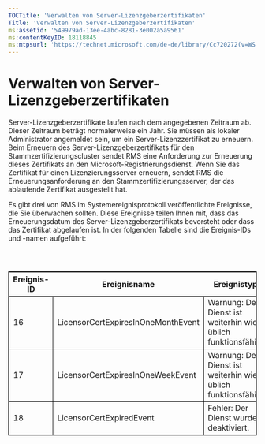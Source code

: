 ```yaml
---
TOCTitle: 'Verwalten von Server-Lizenzgeberzertifikaten'
Title: 'Verwalten von Server-Lizenzgeberzertifikaten'
ms:assetid: '549979ad-13ee-4abc-8281-3e002a5a9561'
ms:contentKeyID: 18118845
ms:mtpsurl: 'https://technet.microsoft.com/de-de/library/Cc720272(v=WS.10)'
---
```


Verwalten von Server-Lizenzgeberzertifikaten
============================================

Server-Lizenzgeberzertifikate laufen nach dem angegebenen Zeitraum ab. Dieser Zeitraum beträgt normalerweise ein Jahr. Sie müssen als lokaler Administrator angemeldet sein, um ein Server-Lizenzzertifikat zu erneuern. Beim Erneuern des Server-Lizenzgeberzertifikats für den Stammzertifizierungscluster sendet RMS eine Anforderung zur Erneuerung dieses Zertifikats an den Microsoft-Registrierungsdienst. Wenn Sie das Zertifikat für einen Lizenzierungsserver erneuern, sendet RMS die Erneuerungsanforderung an den Stammzertifizierungsserver, der das ablaufende Zertifikat ausgestellt hat.

Es gibt drei von RMS im Systemereignisprotokoll veröffentlichte Ereignisse, die Sie überwachen sollten. Diese Ereignisse teilen Ihnen mit, dass das Erneuerungsdatum des Server-Lizenzgeberzertifikats bevorsteht oder dass das Zertifikat abgelaufen ist. In der folgenden Tabelle sind die Ereignis-IDs und -namen aufgeführt:

###  

 
<table style="border:1px solid black;">
<colgroup>
<col width="33%" />
<col width="33%" />
<col width="33%" />
</colgroup>
<thead>
<tr class="header">
<th>Ereignis-ID</th>
<th>Ereignisname</th>
<th>Ereignistyp</th>
</tr>
</thead>
<tbody>
<tr class="odd">
<td style="border:1px solid black;">16</td>
<td style="border:1px solid black;">LicensorCertExpiresInOneMonthEvent</td>
<td style="border:1px solid black;">Warnung: Der Dienst ist weiterhin wie üblich funktionsfähig.</td>
</tr>
<tr class="even">
<td style="border:1px solid black;">17</td>
<td style="border:1px solid black;">LicensorCertExpiresInOneWeekEvent</td>
<td style="border:1px solid black;">Warnung: Der Dienst ist weiterhin wie üblich funktionsfähig.</td>
</tr>
<tr class="odd">
<td style="border:1px solid black;">18</td>
<td style="border:1px solid black;">LicensorCertExpiredEvent</td>
<td style="border:1px solid black;">Fehler: Der Dienst wurde deaktiviert.</td>
</tr>
</tbody>
</table>
